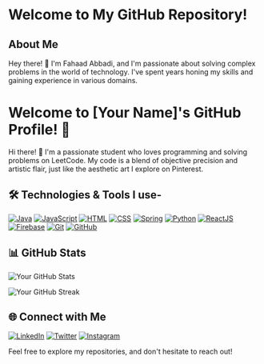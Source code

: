 # Welcome to My GitHub Repository!


## About Me

Hey there! 👋 I'm Fahaad Abbadi, and I'm passionate about solving complex problems in the world of technology. I've spent years honing my skills and gaining experience in various domains.

# Welcome to [Your Name]'s GitHub Profile! 🚀

Hi there! 👋 I'm a passionate student who loves programming and solving problems on LeetCode. My code is a blend of objective precision and artistic flair, just like the aesthetic art I explore on Pinterest.

## 🛠️ Technologies & Tools I use-

[![Java](https://img.shields.io/badge/-Java-007396?style=flat&logo=java&logoColor=white)](link-to-your-java-repo)
[![JavaScript](https://img.shields.io/badge/-JavaScript-F7DF1E?style=flat&logo=javascript&logoColor=black)](link-to-your-js-repo)
[![HTML](https://img.shields.io/badge/-HTML-E34F26?style=flat&logo=html5&logoColor=white)](link-to-your-html-repo)
[![CSS](https://img.shields.io/badge/-CSS-1572B6?style=flat&logo=css3&logoColor=white)](link-to-your-css-repo)
[![Spring](https://img.shields.io/badge/-Spring-6DB33F?style=flat&logo=spring&logoColor=white)](link-to-your-spring-repo)
[![Python](https://img.shields.io/badge/-Python-3776AB?style=flat&logo=python&logoColor=white)](link-to-your-python-repo)
[![ReactJS](https://img.shields.io/badge/-ReactJS-61DAFB?style=flat&logo=react&logoColor=black)](link-to-your-react-repo)
[![Firebase](https://img.shields.io/badge/-Firebase-FFCA28?style=flat&logo=firebase&logoColor=black)](link-to-your-firebase-repo)
[![Git](https://img.shields.io/badge/-Git-F05032?style=flat&logo=git&logoColor=white)](link-to-your-git-repo)
[![GitHub](https://img.shields.io/badge/-GitHub-181717?style=flat&logo=github&logoColor=white)](link-to-your-github-repo)

## 📊 GitHub Stats

![Your GitHub Stats](https://github-readme-stats.vercel.app/api?username=fahaad-abbadi&show_icons=true&theme=radical)

![Your GitHub Streak](https://github-readme-streak-stats.herokuapp.com/?user=fahaad-abbadi&theme=dark)

## 🌐 Connect with Me

[![LinkedIn](https://img.shields.io/badge/-LinkedIn-0077B5?style=flat&logo=linkedin&logoColor=white)](your-linkedin-profile)
[![Twitter](https://img.shields.io/badge/-Twitter-1DA1F2?style=flat&logo=twitter&logoColor=white)](your-twitter-profile)
[![Instagram](https://img.shields.io/badge/-Instagram-E4405F?style=flat&logo=instagram&logoColor=white)](your-instagram-profile)

Feel free to explore my repositories, and don't hesitate to reach out! 
